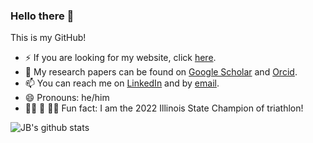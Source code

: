 ### Hello there 👋

This is my GitHub!

- ⚡ If you are looking for my website, click [here](https://jean-baptistebouvier.github.io/).
- 🔭 My research papers can be found on [Google Scholar](https://scholar.google.com/citations?user=Ovf-u14AAAAJ&hl=en) and [Orcid](https://orcid.org/my-orcid?orcid=0000-0003-3116-7252).
- 📫 You can reach me on [LinkedIn](http://www.linkedin.com/in/jean-baptiste-bouvier-4a2599167) and by [email](mailto:bouvier3@illinois.edu).
- 😄 Pronouns: he/him
- 🏊‍♂️ 🚴 🏃‍♂️ Fun fact: I am the 2022 Illinois State Champion of triathlon!


![JB's github stats](https://github-readme-stats.vercel.app/api?username=Jean-BaptisteBouvier&show_icons=true&hide_border=false&count_private=true)




<!--
**Jean-BaptisteBouvier/Jean-BaptisteBouvier** is a ✨ _special_ ✨ repository because its `README.md` (this file) appears on your GitHub profile.

Here are some ideas to get you started:

- 🔭 I’m currently working on ...
- 🌱 I’m currently learning ...
- 👯 I’m looking to collaborate on ...
- 🤔 I’m looking for help with ...
- 💬 Ask me about ...
- 📫 How to reach me: ...
- 😄 Pronouns: ...
- ⚡ Fun fact: ...
-->
